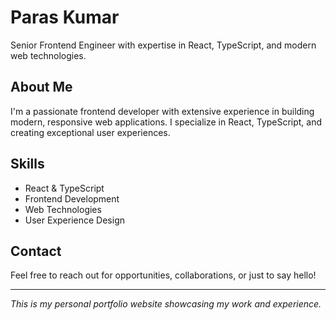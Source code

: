# Paras Kumar

Senior Frontend Engineer with expertise in React, TypeScript, and modern web technologies.

## About Me

I'm a passionate frontend developer with extensive experience in building modern, responsive web applications. I specialize in React, TypeScript, and creating exceptional user experiences.

## Skills

- React & TypeScript
- Frontend Development
- Web Technologies
- User Experience Design

## Contact

Feel free to reach out for opportunities, collaborations, or just to say hello!

---

*This is my personal portfolio website showcasing my work and experience.*